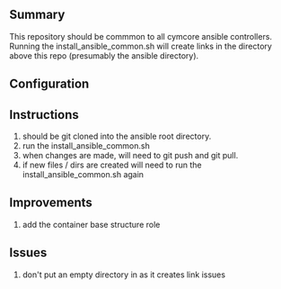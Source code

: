 Summary
------------
This repository should be commmon to all cymcore ansible controllers.  Running the install_ansible_common.sh will create links in the directory above this repo (presumably the ansible directory).


Configuration
--------------


Instructions
------------
1) should be git cloned into the ansible root directory.
2) run the install_ansible_common.sh
3) when changes are made, will need to git push and git pull.
4) if new files / dirs are created will need to run the install_ansible_common.sh again


Improvements
----------------
1) add the container base structure role


Issues
-------
1) don't put an empty directory in as it creates link issues


